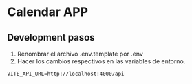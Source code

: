 # Calendar APP


## Development pasos

1. Renombrar el archivo .env.template por .env
2. Hacer los cambios respectivos en las variables de entorno.


```
VITE_API_URL=http://localhost:4000/api
```